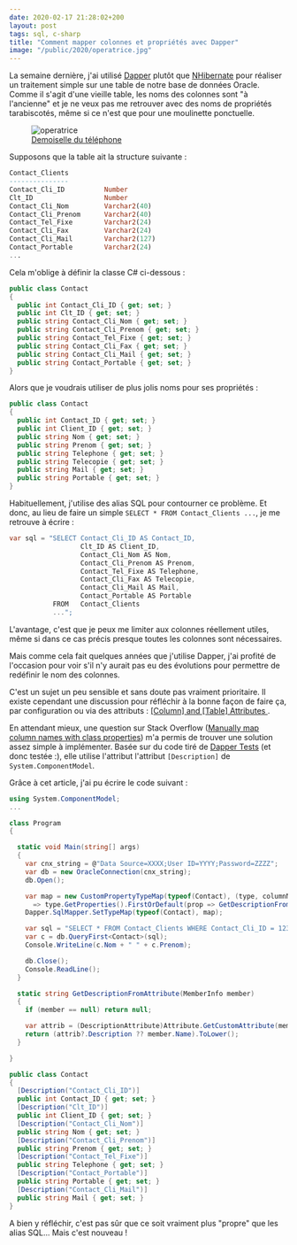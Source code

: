 ```yaml
---
date: 2020-02-17 21:28:02+200
layout: post
tags: sql, c-sharp
title: "Comment mapper colonnes et propriétés avec Dapper"
image: "/public/2020/operatrice.jpg"
---
```


La semaine dernière, j'ai utilisé [Dapper](https://stackexchange.github.io/Dapper/) plutôt que [NHibernate](https://nhibernate.info/) pour réaliser un traitement simple sur une table de notre base de données Oracle. Comme il s'agit d'une vieille table, les noms des colonnes sont "à l'ancienne" et je ne veux pas me retrouver avec des noms de propriétés tarabiscotés, même si ce n'est que pour une moulinette ponctuelle.

<figure>
  <img src="{{ page.image }}" alt="operatrice" />
  <figcaption>
    <a href="https://fr.wikipedia.org/wiki/Demoiselle_du_téléphone">Demoiselle du téléphone</a>
  </figcaption>
</figure>

Supposons que la table ait la structure suivante :

```sql
Contact_Clients
---------------
Contact_Cli_ID          Number
Clt_ID                  Number
Contact_Cli_Nom         Varchar2(40)
Contact_Cli_Prenom      Varchar2(40)
Contact_Tel_Fixe        Varchar2(24)
Contact_Cli_Fax         Varchar2(24)
Contact_Cli_Mail        Varchar2(127)
Contact_Portable        Varchar2(24)
...
```

Cela m'oblige à définir la classe C# ci-dessous :

```csharp
public class Contact
{
  public int Contact_Cli_ID { get; set; }
  public int Clt_ID { get; set; }
  public string Contact_Cli_Nom { get; set; }
  public string Contact_Cli_Prenom { get; set; }
  public string Contact_Tel_Fixe { get; set; }
  public string Contact_Cli_Fax { get; set; }
  public string Contact_Cli_Mail { get; set; }
  public string Contact_Portable { get; set; }
}
```

Alors que je voudrais utiliser de plus jolis noms pour ses propriétés :

```csharp
public class Contact
{
  public int Contact_ID { get; set; }
  public int Client_ID { get; set; }
  public string Nom { get; set; }
  public string Prenom { get; set; }
  public string Telephone { get; set; }
  public string Telecopie { get; set; }
  public string Mail { get; set; }
  public string Portable { get; set; }
}
```

Habituellement, j'utilise des alias SQL pour contourner ce problème. Et donc, au lieu de faire un simple `SELECT * FROM Contact_Clients ...`, je me retrouve à écrire :

```csharp
var sql = "SELECT Contact_Cli_ID AS Contact_ID,
                  Clt_ID AS Client_ID,
                  Contact_Cli_Nom AS Nom,
                  Contact_Cli_Prenom AS Prenom,
                  Contact_Tel_Fixe AS Telephone,
                  Contact_Cli_Fax AS Telecopie,
                  Contact_Cli_Mail AS Mail,
                  Contact_Portable AS Portable
           FROM   Contact_Clients
           ...";
```

L'avantage, c'est que je peux me limiter aux colonnes réellement utiles, même si dans ce cas précis presque toutes les colonnes sont nécessaires.

Mais comme cela fait quelques années que j'utilise Dapper, j'ai profité de l'occasion pour voir s'il n'y aurait pas eu des évolutions pour permettre de redéfinir le nom des colonnes.

C'est un sujet un peu sensible et sans doute pas vraiment prioritaire. Il existe cependant une discussion pour réfléchir à la bonne façon de faire ça, par configuration ou via des attributs : [[Column] and [Table] Attributes ](https://github.com/StackExchange/Dapper/issues/722).

En attendant mieux, une question sur Stack Overflow ([Manually map column names with class properties](https://stackoverflow.com/a/34856158)) m'a permis de trouver une solution assez simple à implémenter. Basée sur du code tiré de [Dapper Tests](https://github.com/StackExchange/Dapper/blob/master/Dapper.Tests/TypeHandlerTests.cs) (et donc testée :), elle utilise l'attribut l'attribut `[Description]` de `System.ComponentModel`.

Grâce à cet article, j'ai pu écrire le code suivant :

```csharp
using System.ComponentModel;
...

class Program
{

  static void Main(string[] args)
  {
    var cnx_string = @"Data Source=XXXX;User ID=YYYY;Password=ZZZZ";
    var db = new OracleConnection(cnx_string);
    db.Open();

    var map = new CustomPropertyTypeMap(typeof(Contact), (type, columnName)
      => type.GetProperties().FirstOrDefault(prop => GetDescriptionFromAttribute(prop) == columnName.ToLower()));
    Dapper.SqlMapper.SetTypeMap(typeof(Contact), map);

    var sql = "SELECT * FROM Contact_Clients WHERE Contact_Cli_ID = 1234";
    var c = db.QueryFirst<Contact>(sql);
    Console.WriteLine(c.Nom + " " + c.Prenom);

    db.Close();
    Console.ReadLine();
  }

  static string GetDescriptionFromAttribute(MemberInfo member)
  {
    if (member == null) return null;

    var attrib = (DescriptionAttribute)Attribute.GetCustomAttribute(member, typeof(DescriptionAttribute), false);
    return (attrib?.Description ?? member.Name).ToLower();
  }

}

public class Contact
{
  [Description("Contact_Cli_ID")]
  public int Contact_ID { get; set; }
  [Description("Clt_ID")]
  public int Client_ID { get; set; }
  [Description("Contact_Cli_Nom")]
  public string Nom { get; set; }
  [Description("Contact_Cli_Prenom")]
  public string Prenom { get; set; }
  [Description("Contact_Tel_Fixe")]
  public string Telephone { get; set; }
  [Description("Contact_Portable")]
  public string Portable { get; set; }
  [Description("Contact_Cli_Mail")]
  public string Mail { get; set; }
}
```

A bien y réfléchir, c'est pas sûr que ce soit vraiment plus "propre" que les alias SQL... Mais c'est nouveau !

